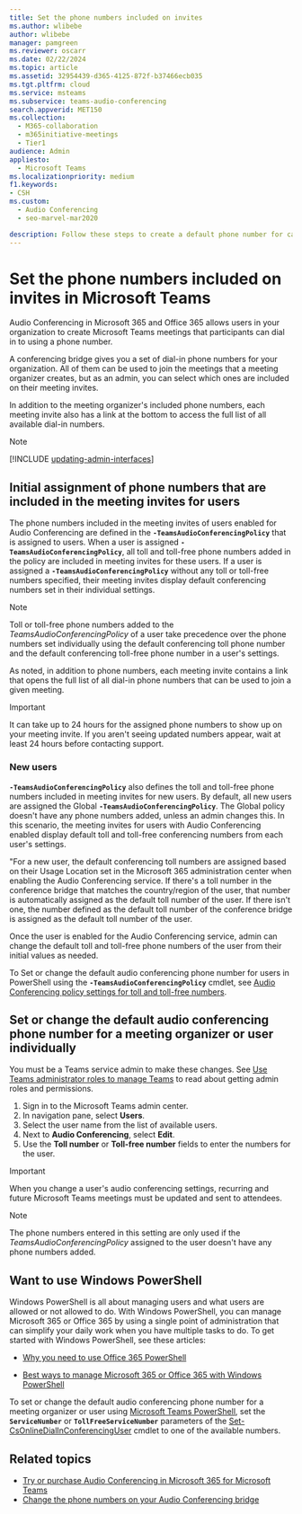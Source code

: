 ```yaml
---
title: Set the phone numbers included on invites
ms.author: wlibebe
author: wlibebe
manager: pamgreen
ms.reviewer: oscarr
ms.date: 02/22/2024
ms.topic: article
ms.assetid: 32954439-d365-4125-872f-b37466ecb035
ms.tgt.pltfrm: cloud
ms.service: msteams
ms.subservice: teams-audio-conferencing
search.appverid: MET150
ms.collection: 
  - M365-collaboration
  - m365initiative-meetings
  - Tier1
audience: Admin
appliesto: 
  - Microsoft Teams
ms.localizationpriority: medium
f1.keywords:
- CSH
ms.custom: 
  - Audio Conferencing
  - seo-marvel-mar2020

description: Follow these steps to create a default phone number for callers to join a Microsoft Teams meeting.
---
```


# Set the phone numbers included on invites in Microsoft Teams

Audio Conferencing in Microsoft 365 and Office 365 allows users in your organization to create Microsoft Teams meetings that participants can dial in to using a phone number.

A conferencing bridge gives you a set of dial-in phone numbers for your organization. All of them can be used to join the meetings that a meeting organizer creates, but as an admin, you can select which ones are included on their meeting invites.

In addition to the meeting organizer's included phone numbers, each meeting invite also has a link at the bottom to access the full list of all available dial-in numbers.

> [!NOTE]
> [!INCLUDE [updating-admin-interfaces](includes/updating-admin-interfaces.md)]

## Initial assignment of phone numbers that are included in the meeting invites for users

The phone numbers included in the meeting invites of users enabled for Audio Conferencing are defined in the **`-TeamsAudioConferencingPolicy`** that is assigned to users. When a user is assigned **`-TeamsAudioConferencingPolicy`**, all toll and toll-free phone numbers added in the policy are included in meeting invites for these users. If a user is assigned a **`-TeamsAudioConferencingPolicy`**  without any toll or toll-free numbers specified, their meeting invites display default conferencing numbers set in their individual settings.

> [!NOTE]
> Toll or toll-free phone numbers added to the *TeamsAudioConferencingPolicy* of a user take precedence over the phone numbers set individually using the default conferencing toll phone number and the default conferencing toll-free phone number in a user's settings.

As noted, in addition to phone numbers, each meeting invite contains a link that opens the full list of all dial-in phone numbers that can be used to join a given meeting.

> [!IMPORTANT]
> It can take up to 24 hours for the assigned phone numbers to show up on your meeting invite. If you aren't seeing updated numbers appear, wait at least 24 hours before contacting support.

### New users

**`-TeamsAudioConferencingPolicy`** also defines the toll and toll-free phone numbers included in meeting invites for new users. By default, all new users are assigned the Global **`-TeamsAudioConferencingPolicy`**. The Global policy doesn't have any phone numbers added, unless an admin changes this. In this scenario, the meeting invites for users with Audio Conferencing enabled display default toll and toll-free conferencing numbers from each user's settings.

"For a new user, the default conferencing toll numbers are assigned based on their Usage Location set in the Microsoft 365 administration center when enabling the Audio Conferencing service. If there's a toll number in the conference bridge that matches the country/region of the user, that number is automatically assigned as the default toll number of the user. If there isn't one, the number defined as the default toll number of the conference bridge is assigned as the default toll number of the user.  

Once the user is enabled for the Audio Conferencing service, admin can change the default toll and toll-free phone numbers of the user from their initial values as needed.

To Set or change the default audio conferencing phone number for users in PowerShell using the **`-TeamsAudioConferencingPolicy`** cmdlet, see [Audio Conferencing policy settings for toll and toll-free numbers](audio-conferencing-toll-free-numbers-policy.md).

## Set or change the default audio conferencing phone number for a meeting organizer or user individually

You must be a Teams service admin to make these changes. See [Use Teams administrator roles to manage Teams](./using-admin-roles.md) to read about getting admin roles and permissions.

1. Sign in to the Microsoft Teams admin center.
2. In navigation pane, select **Users**.
3. Select the user name from the list of available users.
4. Next to **Audio Conferencing**, select **Edit**.
5. Use the **Toll number** or **Toll-free number** fields to enter the numbers for the user.

> [!IMPORTANT]
> When you change a user's audio conferencing settings, recurring and future Microsoft Teams meetings must be updated and sent to attendees.

> [!NOTE]
> The phone numbers entered in this setting are only used if the *TeamsAudioConferencingPolicy* assigned to the user doesn't have any phone numbers added.

## Want to use Windows PowerShell

Windows PowerShell is all about managing users and what users are allowed or not allowed to do. With Windows PowerShell, you can manage Microsoft 365 or Office 365 by using a single point of administration that can simplify your daily work when you have multiple tasks to do. To get started with Windows PowerShell, see these articles:

- [Why you need to use Office 365 PowerShell](/microsoft-365/enterprise/why-you-need-to-use-microsoft-365-powershell)

- [Best ways to manage Microsoft 365 or Office 365 with Windows PowerShell](/previous-versions//dn568025(v=technet.10))

To set or change the default audio conferencing phone number for a meeting organizer or user using [Microsoft Teams PowerShell](/powershell/module/teams), set the **`ServiceNumber`** or **`TollFreeServiceNumber`** parameters of the [Set-CsOnlineDialInConferencingUser](/powershell/module/teams/set-CsOnlineDialInConferencingUser) cmdlet to one of the available numbers.

## Related topics

- [Try or purchase Audio Conferencing in Microsoft 365 for Microsoft Teams](try-or-purchase-audio-conferencing-in-office-365-for-teams.md)
- [Change the phone numbers on your Audio Conferencing bridge](change-the-phone-numbers-on-your-audio-conferencing-bridge.md)
